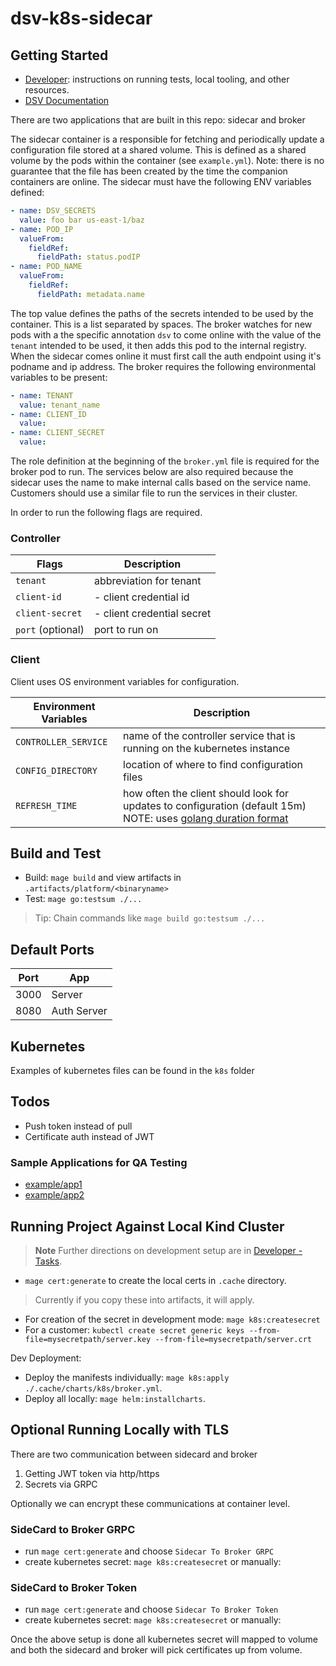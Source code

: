 # dsv-k8s-sidecar

## Getting Started

- [Developer](DEVELOPER.md): instructions on running tests, local tooling, and other resources.
- [DSV Documentation](https://docs.delinea.com/dsv/current?ref=githubrepo)

There are two applications that are built in this repo: sidecar and broker

The sidecar container is a responsible for fetching and periodically update a configuration file stored at a shared volume.
This is defined as a shared volume by the pods within the container (see `example.yml`).
Note: there is no guarantee that the file has been created by the time the companion containers are online.
The sidecar must have the following ENV variables defined:

```yaml
- name: DSV_SECRETS
  value: foo bar us-east-1/baz
- name: POD_IP
  valueFrom:
    fieldRef:
      fieldPath: status.podIP
- name: POD_NAME
  valueFrom:
    fieldRef:
      fieldPath: metadata.name
```

The top value defines the paths of the secrets intended to be used by the container.
This is a list separated by spaces.
The broker watches for new pods with a the specific annotation `dsv` to come online with the value of the `tenant` intended to be used, it then adds this pod to the internal registry.
When the sidecar comes online it must first call the auth endpoint using it's podname and ip address.
The broker requires the following environmental variables to be present:

```yaml
- name: TENANT
  value: tenant_name
- name: CLIENT_ID
  value:
- name: CLIENT_SECRET
  value:
```

The role definition at the beginning of the `broker.yml` file is required for the broker pod to run.
The services below are also required because the sidecar uses the name to make internal calls based on the service name.
Customers should use a similar file to run the services in their cluster.

In order to run the following flags are required.

### Controller

| Flags             | Description                |
| ----------------- | -------------------------- |
| `tenant`          | abbreviation for tenant    |
| `client-id`       | - client credential id     |
| `client-secret`   | - client credential secret |
| `port` (optional) | port to run on             |

### Client

Client uses OS environment variables for configuration.

| Environment Variables | Description                                                                                                                                                 |
| --------------------- | ----------------------------------------------------------------------------------------------------------------------------------------------------------- |
| `CONTROLLER_SERVICE`  | name of the controller service that is running on the kubernetes instance                                                                                   |
| `CONFIG_DIRECTORY`    | location of where to find configuration files                                                                                                               |
| `REFRESH_TIME`        | how often the client should look for updates to configuration (default 15m) NOTE: uses [golang duration format](https://golang.org/pkg/time/#ParseDuration) |

## Build and Test

- Build: `mage build` and view artifacts in `.artifacts/platform/<binaryname>`
- Test: `mage go:testsum ./...`

> Tip: Chain commands like `mage build go:testsum ./...`

## Default Ports

| Port | App         |
| ---- | ----------- |
| 3000 | Server      |
| 8080 | Auth Server |

## Kubernetes

Examples of kubernetes files can be found in the `k8s` folder

## Todos

- Push token instead of pull
- Certificate auth instead of JWT

### Sample Applications for QA Testing

- [example/app1](example/app1)
- [example/app2](example/app2)

## Running Project Against Local Kind Cluster

> **Note**
> Further directions on development setup are in [Developer - Tasks](DEVELOPER.md#tasks).

- `mage cert:generate` to create the local certs in `.cache` directory.

> Currently if you copy these into artifacts, it will apply.

- For creation of the secret in development mode: `mage k8s:createsecret`
- For a customer: `kubectl create secret generic keys --from-file=mysecretpath/server.key --from-file=mysecretpath/server.crt`

Dev Deployment:

- Deploy the manifests individually: `mage k8s:apply ./.cache/charts/k8s/broker.yml`.
- Deploy all locally: `mage helm:installcharts`.

## Optional Running Locally with TLS

There are two communication between sidecard and broker

1. Getting JWT token via http/https
2. Secrets via GRPC

Optionally we can encrypt these communications at container level.

### SideCard to Broker GRPC

- run `mage cert:generate` and choose `Sidecar To Broker GRPC`
- create kubernetes secret: `mage k8s:createsecret` or manually:

### SideCard to Broker Token

- run `mage cert:generate` and choose `Sidecar To Broker Token`
- create kubernetes secret: `mage k8s:createsecret` or manually:

Once the above setup is done all kubernetes secret will mapped to volume and both the sidecard and broker will pick certificates up from volume.
